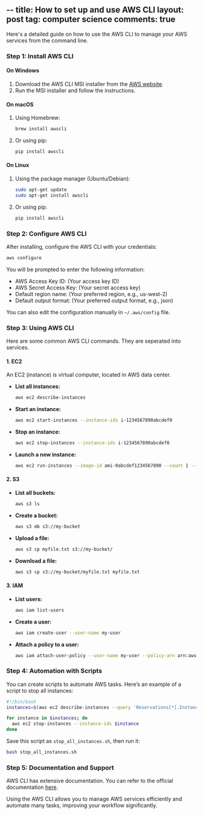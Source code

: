 --
title: How to set up and use AWS CLI
layout: post
tag: computer science
comments: true
--

Here's a detailed guide on how to use the AWS CLI to manage your AWS services from the command line.

### Step 1: Install AWS CLI

#### On Windows

1. Download the AWS CLI MSI installer from the [AWS website](https://aws.amazon.com/cli/).
2. Run the MSI installer and follow the instructions.

#### On macOS

1. Using Homebrew:
    ```sh
    brew install awscli
    ```

2. Or using pip:
    ```sh
    pip install awscli
    ```

#### On Linux

1. Using the package manager (Ubuntu/Debian):
    ```sh
    sudo apt-get update
    sudo apt-get install awscli
    ```

2. Or using pip:
    ```sh
    pip install awscli
    ```

### Step 2: Configure AWS CLI

After installing, configure the AWS CLI with your credentials:

```sh
aws configure
```

You will be prompted to enter the following information:

- AWS Access Key ID: (Your access key ID)
- AWS Secret Access Key: (Your secret access key)
- Default region name: (Your preferred region, e.g., us-west-2)
- Default output format: (Your preferred output format, e.g., json)

You can also edit the configuration manually in `~/.aws/config` file.

### Step 3: Using AWS CLI

Here are some common AWS CLI commands. They are seperated into services. 

#### 1. EC2
An EC2 (instance) is virtual computer, located in AWS data center.
- **List all instances:**
    ```sh
    aws ec2 describe-instances
    ```

- **Start an instance:**
    ```sh
    aws ec2 start-instances --instance-ids i-1234567890abcdef0
    ```

- **Stop an instance:**
    ```sh
    aws ec2 stop-instances --instance-ids i-1234567890abcdef0
    ```

- **Launch a new instance:**
    ```sh
    aws ec2 run-instances --image-id ami-0abcdef1234567890 --count 1 --instance-type t2.micro --key-name MyKeyPair --security-group-ids sg-12345678 --subnet-id subnet-12345678
    ```

#### 2. S3

- **List all buckets:**
    ```sh
    aws s3 ls
    ```

- **Create a bucket:**
    ```sh
    aws s3 mb s3://my-bucket
    ```

- **Upload a file:**
    ```sh
    aws s3 cp myfile.txt s3://my-bucket/
    ```

- **Download a file:**
    ```sh
    aws s3 cp s3://my-bucket/myfile.txt myfile.txt
    ```

#### 3. IAM

- **List users:**
    ```sh
    aws iam list-users
    ```

- **Create a user:**
    ```sh
    aws iam create-user --user-name my-user
    ```

- **Attach a policy to a user:**
    ```sh
    aws iam attach-user-policy --user-name my-user --policy-arn arn:aws:iam::aws:policy/AmazonS3FullAccess
    ```

### Step 4: Automation with Scripts

You can create scripts to automate AWS tasks. Here’s an example of a script to stop all instances:

```sh
#!/bin/bash
instances=$(aws ec2 describe-instances --query 'Reservations[*].Instances[*].InstanceId' --output text)

for instance in $instances; do
  aws ec2 stop-instances --instance-ids $instance
done
```

Save this script as `stop_all_instances.sh`, then run it:

```sh
bash stop_all_instances.sh
```

### Step 5: Documentation and Support

AWS CLI has extensive documentation. You can refer to the official documentation [here](https://docs.aws.amazon.com/cli/latest/userguide/cli-configure-files.html).

Using the AWS CLI allows you to manage AWS services efficiently and automate many tasks, improving your workflow significantly.